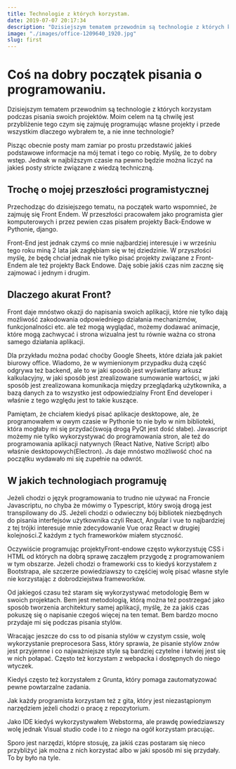 ```yaml
---
title: Technologie z których korzystam.
date: 2019-07-07 20:17:34
description: "Dzisiejszym tematem przewodnim są technologie z których korzystam podczas pisania swoich projektów. Moim celem na tą chwilę jest przybliżenie tego czym się zajmuję programując własne projekty i przede wszystkim dlaczego wybrałem te, a nie inne technologie? Pisząc obecnie posty mam zamiar po prostu przedstawić jakieś podstawowe informacje na mój temat i tego co robię."
image: "./images/office-1209640_1920.jpg"
slug: first
---
```


# Coś na dobry początek pisania o programowaniu.

Dzisiejszym tematem przewodnim są technologie z których korzystam podczas pisania swoich projektów. Moim celem na tą chwilę jest przybliżenie tego czym się zajmuję programując własne projekty i przede wszystkim dlaczego wybrałem te, a nie inne technologie?

Pisząc obecnie posty mam zamiar po prostu przedstawić jakieś podstawowe informacje na mój temat i tego co robię.
Myślę, że to dobry wstęp. Jednak w najbliższym czasie na pewno będzie można liczyć na jakieś posty stricte związane z wiedzą techniczną.

## Trochę o mojej przeszłości programistycznej

Przechodząc do dzisiejszego tematu, na początek warto wspomnieć, że zajmuję się Front Endem.
W przeszłości pracowałem jako programista gier komputerowych i przez pewien czas pisałem projekty Back-Endowe w Pythonie, django.

Front-End jest jednak czymś co mnie najbardziej interesuje i w wrześniu tego roku miną 2 lata jak zagłębiam się w tej dziedzinie. W przyszłości myślę, że będę chciał jednak nie tylko pisać projekty związane z Front-Endem ale też projekty Back Endowe. Daję sobie jakiś czas nim zacznę się zajmować i jednym i drugim.

## Dlaczego akurat Front?

Front daje mnóstwo okazji do napisania swoich aplikacji, które nie tylko dają możliwość zakodowania odpowiedniego działania mechanizmów, funkcjonalności etc. ale też mogą wyglądać, możemy dodawać animacje, które mogą zachwycać i strona wizualna jest tu równie ważna co strona samego działania aplikacji.

Dla przykładu można podać choćby Google Sheets, które działa jak pakiet biurowy office. Wiadomo, że w wymienionym przypadku dużą część odgrywa też backend, ale to w jaki sposób jest wyświetlany arkusz kalkulacyjny, w jaki sposób jest zrealizowane sumowanie wartości, w jaki sposób jest zrealizowana komunikacja między przeglądarką użytkownika, a bazą danych za to wszystko jest odpowiedzialny Front End developer i właśnie z tego względu jest to takie kuszące.

Pamiętam, że chciałem kiedyś pisać aplikacje desktopowe, ale, że programowałem w owym czasie w Pythonie to nie było w nim biblioteki, która mogłaby mi się przydać(swoją drogą PyQt jest dość słabe). Javascript możemy nie tylko wykorzystywać do programowania stron, ale też do programowania aplikacji natywnych (React Native, Native Script) albo właśnie desktopowych(Electron). Js daje mnóstwo możliwość choć na początku wydawało mi się zupełnie na odwrót.

## W jakich technologiach programuję

Jeżeli chodzi o język programowania to trudno nie używać na Froncie Javascriptu, no chyba że mówimy o Typescript, który swoją drogą jest transpilowany do JS. Jeżeli chodzi o odwieczny bój
bibliotek niezbędnych do pisania interfejsów użytkownika czyli React, Angular i vue to najbardziej z tej trójki interesuje mnie zdecydowanie Vue oraz React w drugiej kolejności.Z każdym z tych frameworków miałem styczność.

Oczywiście programując projektyFront-endowe często wykorzystuję CSS i HTML od których na dobrą sprawę zacząłem przygodę z programowaniem w tym obszarze. Jeżeli chodzi o frameworki css to kiedyś korzystałem z Bootstrapa, ale szczerze powiedziawszy to częśćiej wolę pisać własne style nie korzystając z dobrodziejstwa frameworków.

Od jakiegoś czasu też staram się wykorzystywać metodologię Bem w swoich projektach. Bem jest metodologią, którą można też postrzegać jako sposób tworzenia architektury samej aplikacji, myślę, że za jakiś czas pokuszę się o napisanie czegoś więcej na ten temat. Bem bardzo mocno przydaje mi się podczas pisania stylów.

Wracając jeszcze do css to od pisania
stylów w czystym cssie, wolę wykorzystanie preprocesora Sass, który sprawia, że pisanie stylów znów jest przyjemne i co najważniejsze style są bardziej czytelne i łatwiej jest się w nich połapać.
Często też korzystam z webpacka i dostępnych do niego wtyczek.

Kiedyś często też korzystałem z Grunta, który pomaga zautomatyzować pewne powtarzalne zadania.

Jak każdy programista korzystam też z gita, który jest niezastąpionym narzędziem jeżeli chodzi o pracę z repozytorium.

Jako IDE kiedyś wykorzystywałem Webstorma, ale prawdę powiedziawszy wolę jednak Visual studio code i to z niego na ogół korzystam pracując.

Sporo jest narzędzi, któpre stosuję, za jakiś czas postaram się nieco przybliżyć jak można z nich korzystać albo w jaki sposób mi się przydały. To by było na tyle.
